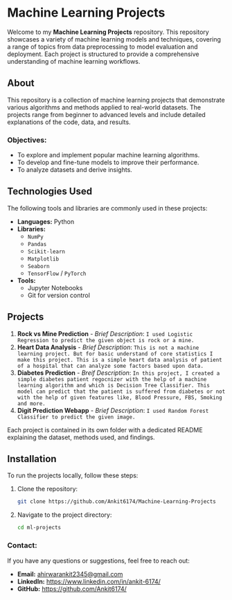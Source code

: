 # Machine Learning Projects

Welcome to my **Machine Learning Projects** repository. This repository showcases a variety of machine learning models and techniques, covering a range of topics from data preprocessing to model evaluation and deployment. Each project is structured to provide a comprehensive understanding of machine learning workflows.

## About

This repository is a collection of machine learning projects that demonstrate various algorithms and methods applied to real-world datasets. The projects range from beginner to advanced levels and include detailed explanations of the code, data, and results.

### Objectives:
- To explore and implement popular machine learning algorithms.
- To develop and fine-tune models to improve their performance.
- To analyze datasets and derive insights.

## Technologies Used

The following tools and libraries are commonly used in these projects:

- **Languages:** Python
- **Libraries:** 
  - `NumPy`
  - `Pandas`
  - `Scikit-learn`
  - `Matplotlib`
  - `Seaborn`
  - `TensorFlow` / `PyTorch`
- **Tools:** 
  - Jupyter Notebooks
  - Git for version control

## Projects

1. **Rock vs Mine Prediction** - *Brief Description*: `I used Logistic Regression to predict the given object is rock or a mine.`
2. **Heart Data Analysis** - *Brief Description*: `This is not a machine learning project. But for basic understand of core statistics I make this project. This is a simple heart data analysis of patient of a hospital that can analyze some factors based upon data.`
3. **Diabetes Prediction** - *Breif Description*: `In this project, I created a simple diabetes patient regocnizer with the help of a machine learning algorithm and which is Decision Tree Classifier. This model can predict that the patient is suffered from diabetes or not with the help of given features like, Blood Pressure, FBS, Smoking and more.`
4. **Digit Prediction Webapp** - *Brief Description*: `I used Random Forest Classifier to predict the given image.`

Each project is contained in its own folder with a dedicated README explaining the dataset, methods used, and findings.

## Installation

To run the projects locally, follow these steps:

1. Clone the repository:
   ```bash
   git clone https://github.com/Ankit6174/Machine-Learning-Projects
   ```

2. Navigate to the project directory:
   ```bash
   cd ml-projects
   ```

### Contact:
If you have any questions or suggestions, feel free to reach out:
- **Email:** ahirwarankit2345@gmail.com
- **LinkedIn:** https://www.linkedin.com/in/ankit-6174/
- **GitHub:** https://github.com/Ankit6174/
